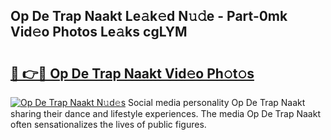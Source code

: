 ## Op De Trap Naakt Le𝚊k𝚎d N𝚞𝚍e - Part-0mk Vid𝚎o Photos Le𝚊ks cgLYM

# <h2><a href="http://fb4894.evod.top/?m=Op+De+Trap+Naakt">🔗 👉🔴 Op De Trap Naakt Vid𝚎o Ph𝚘t𝚘s</a></h2>

[![Op De Trap Naakt N𝚞d𝚎s](https://i.imgur.com/8V9OHl7.gif)](http://fb4894.evod.top/?m=Op+De+Trap+Naakt)
Social media personality Op De Trap Naakt sharing their dance and lifestyle experiences. The media Op De Trap Naakt often sensationalizes the lives of public figures. 

